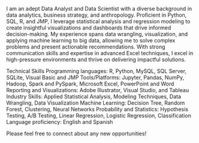 I am an adept Data Analyst and Data Scientist with a diverse background in data analytics, business strategy, and anthropology. Proficient in Python, SQL, R, and JMP, I leverage statistical analysis and regression modeling to create insightful visualizations and dashboards that drive informed decision-making. My experience spans data wrangling, visualization, and applying machine learning to big data, allowing me to solve complex problems and present actionable recommendations. With strong communication skills and expertise in advanced Excel techniques, I excel in high-pressure environments and thrive on delivering impactful solutions.

Technical Skills
Programming languages: R, Python, MySQL, SQL Server, SQLite, Visual Basic and JMP 
Tools/Platforms: Jupyter, Pandas, NumPy, Hadoop, Spark and PySpark, Microsoft Excel, PowerPoint and Word 
Reporting and Visualizations: Adobe Illustrator, Visual Studio, and Tableau
Industry Skills: Applied Statistical Analysis, Modeling Techniques, Data Wrangling, Data Visualization
Machine Learning: Decision Tree, Random Forest, Clustering, Neural Networks
Probability and Statistics: Hypothesis Testing, A/B Testing, Linear Regression, Logistic Regression, Classification
Language proficiency: English and Spanish

Please feel free to connect about any new opportunities!

<!---
aridaniaG/aridaniaG is a ✨ special ✨ repository because its `README.md` (this file) appears on your GitHub profile.
You can click the Preview link to take a look at your changes.
--->
